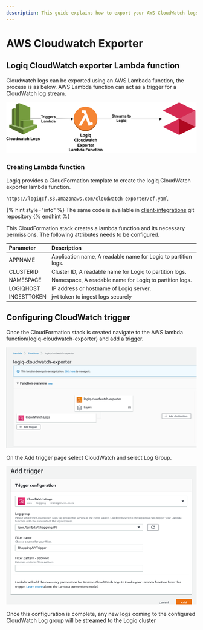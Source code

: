 ```yaml
---
description: This guide explains how to export your AWS CloudWatch logs.
---
```


# AWS Cloudwatch Exporter

## Logiq CloudWatch exporter Lambda function

Cloudwatch logs can be exported using an AWS Lambada function, the process is as below. AWS Lambda function can act as a trigger for a CloudWatch log stream. 

![](../../.gitbook/assets/flash-high-level-cloudwatch-1-.png)

### Creating Lambda function

Logiq provides a CloudFormation template to create the logiq CloudWatch exporter lambda function. 

```
https://logiqcf.s3.amazonaws.com/cloudwatch-exporter/cf.yaml
```

{% hint style="info" %}
The same code is available in [client-integrations](https://bitbucket.org/logiqcloud/client-integrations/src/master/) git repository
{% endhint %}

This CloudFormation stack creates a lambda function and its necessary permissions. The following attributes needs to be configured.

| Parameter | Description |
| :--- | :--- |
| APPNAME | Application name, A readable name for Logiq to partition logs. |
| CLUSTERID | Cluster ID, A readable name for Logiq to partition logs. |
| NAMESPACE | Namespace, A readable name for Logiq to partition logs. |
| LOGIQHOST | IP address or hostname of Logiq server. |
| INGESTTOKEN | jwt token to ingest logs securely |

## Configuring CloudWatch trigger

Once the CloudFormation stack is created navigate to the AWS lambda function\(logiq-cloudwatch-exporter\) and add a trigger. 

![](../../.gitbook/assets/image%20%284%29.png)

On the Add trigger page select CloudWatch and select Log Group. 

![](../../.gitbook/assets/image%20%285%29.png)

Once this configuration is complete, any new logs coming to the configured CloudWatch Log group will be streamed to the Logiq cluster

